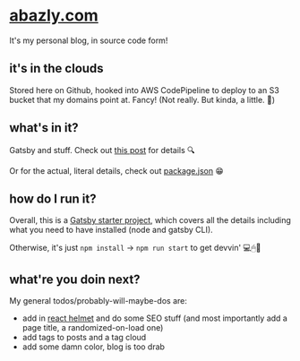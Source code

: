 # [abazly.com](https://abazly.com)

It's my personal blog, in source code form!

## it's in the clouds

Stored here on Github, hooked into AWS CodePipeline to deploy to an S3 bucket that my domains point at. Fancy! (Not really. But kinda, a little. 🎩)

## what's in it?

Gatsby and stuff. Check out [this post](src/posts/2020-01-25-firstpostforreal.md) for details 🔍

Or for the actual, literal details, check out [package.json](/package.json) 😁

## how do I run it?

Overall, this is a [Gatsby starter project](https://www.gatsbyjs.org/tutorial/), which covers all the details including what you need to have installed (node and gatsby CLI).

Otherwise, it's just `npm install` -> `npm run start` to get devvin' 💻🖱🍻

## what're you doin next?

My general todos/probably-will-maybe-dos are:

- add in [react helmet](https://www.gatsbyjs.org/packages/gatsby-plugin-react-helmet) and do some SEO stuff (and most importantly add a page title, a randomized-on-load one)
- add tags to posts and a tag cloud
- add some damn color, blog is too drab
